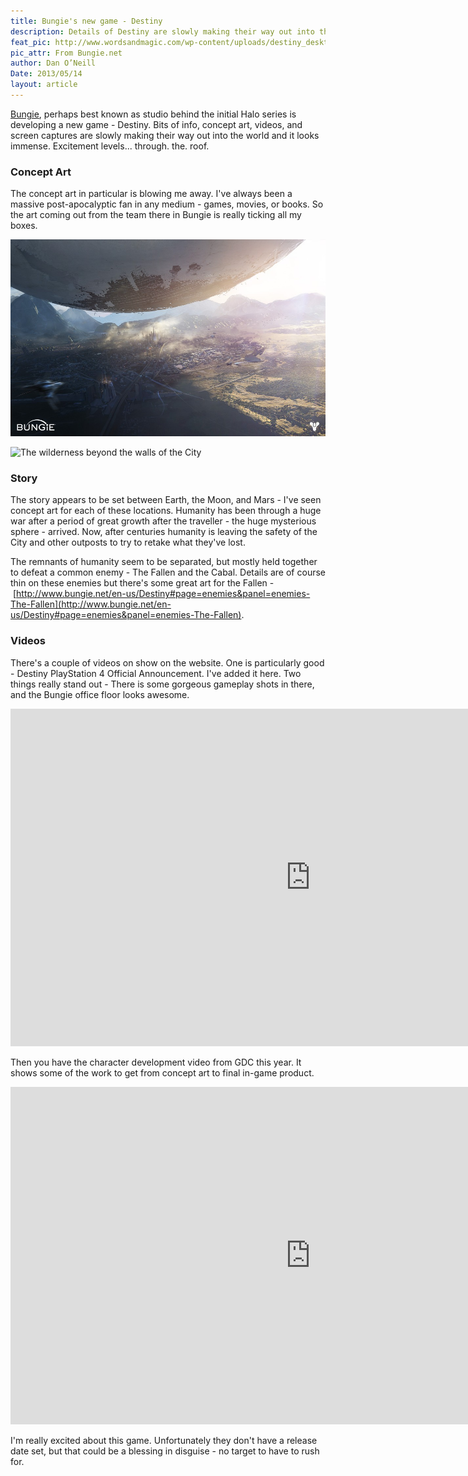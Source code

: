 ```yaml
---
title: Bungie's new game - Destiny
description: Details of Destiny are slowly making their way out into the world and it looks immense.
feat_pic: http://www.wordsandmagic.com/wp-content/uploads/destiny_desktop.jpg
pic_attr: From Bungie.net
author: Dan O’Neill
Date: 2013/05/14
layout: article
---
```


[Bungie](http://www.bungie.net/), perhaps best known as studio behind the initial Halo series is developing a new game - Destiny. Bits of info, concept art, videos, and screen captures are slowly making their way out into the world and it looks immense. Excitement levels... through. the. roof. 

### Concept Art

The concept art in particular is blowing me away. I've always been a massive post-apocalyptic fan in any medium - games, movies, or books. So the art coming out from the team there in Bungie is really ticking all my boxes. 

![The traveler sits low over the City.](/wp-content/uploads/travelers_vale_desktop-960x600.jpg)

![The wilderness beyond the walls of the City](http://www.wordsandmagic.com/wp-content/uploads/ghost_town_desktop-960x600.jpg)

### Story

The story appears to be set between Earth, the Moon, and Mars - I've seen concept art for each of these locations. Humanity has been through a huge war after a period of great growth after the traveller - the huge mysterious sphere - arrived. Now, after centuries humanity is leaving the safety of the City and other outposts to try to retake what they've lost. 

The remnants of humanity seem to be separated, but mostly held together to defeat a common enemy - The Fallen and the Cabal. Details are of course thin on these enemies but there's some great art for the Fallen - [http://www.bungie.net/en-us/Destiny#page=enemies&panel=enemies-The-Fallen](http://www.bungie.net/en-us/Destiny#page=enemies&panel=enemies-The-Fallen). 

### Videos

There's a couple of videos on show on the website. One is particularly good - Destiny PlayStation 4 Official Announcement. I've added it here. Two things really stand out - There is some gorgeous gameplay shots in there, and the Bungie office floor looks awesome.

<iframe src="http://www.youtube.com/embed/6kJkiwDeWqQ" height="540" width="960" allowfullscreen="" frameborder="0"></iframe>

Then you have the character development video from GDC this year. It shows some of the work to get from concept art to final in-game product.

<iframe src="http://www.youtube.com/embed/bOcioqwN2Hc" height="540" width="960" allowfullscreen="" frameborder="0"></iframe>

I'm really excited about this game. Unfortunately they don't have a release date set, but that could be a blessing in disguise - no target to have to rush for.
